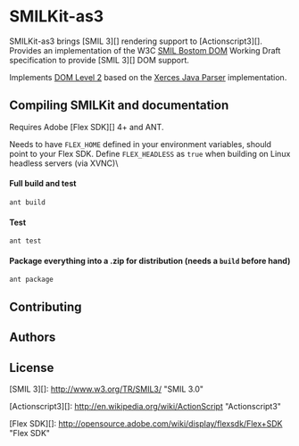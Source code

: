 SMILKit-as3
===========

SMILKit-as3 brings [SMIL 3][] rendering support to [Actionscript3][]. Provides an implementation of the W3C [SMIL Bostom DOM][] Working Draft specification to provide [SMIL 3][] DOM support.

Implements [DOM Level 2][] based on the [Xerces Java Parser][] implementation.

Compiling SMILKit and documentation
-----------------------------------

Requires Adobe [Flex SDK][] 4+ and ANT.

Needs to have `FLEX_HOME` defined in your environment variables, should point to your Flex SDK.
Define `FLEX_HEADLESS` as `true` when building on Linux headless servers (via XVNC)\

#### Full build and test

	ant build
	
#### Test

	ant test
	
#### Package everything into a .zip for distribution (needs a `build` before hand)

	ant package
	
Contributing
------------

Authors
-------

License
-------

[SMIL 3][]: http://www.w3.org/TR/SMIL3/ "SMIL 3.0"

[Actionscript3][]: http://en.wikipedia.org/wiki/ActionScript "Actionscript3"

[Flex SDK][]: http://opensource.adobe.com/wiki/display/flexsdk/Flex+SDK "Flex SDK"

[DOM Level 2]: http://www.w3.org/TR/2000/REC-DOM-Level-2-Core-20001113/ "W3C DOM Level 2"

[SMIL Bostom DOM]: http://www.w3.org/TR/smil-boston-dom/cover.html "SMIL Bostom DOM"

[Xerces Java Parser]: http://xerces.apache.org/xerces-j/apiDocs/index.html "Xerces Java Parser"